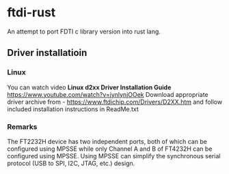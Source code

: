 # ftdi-rust

An attempt to port FDTI c library version into rust lang.

## Driver installatioin
### Linux
You can watch video **Linux d2xx Driver Installation Guide**
https://www.youtube.com/watch?v=jynlynjOOek
Download appropriate driver archive from - https://www.ftdichip.com/Drivers/D2XX.htm
and follow included installation instructions in ReadMe.txt

### Remarks
The FT2232H device has two independent ports, both of which can be configured using MPSSE while only Channel A and B of FT4232H can be configured using MPSSE. Using MPSSE can simplify the synchronous serial protocol (USB to SPI, I2C, JTAG, etc.) design.


